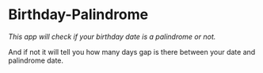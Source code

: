 # Birthday-Palindrome
*This app will check if your birthday date is  a palindrome or not.*

And if not it will tell you how many days gap is there between your date and palindrome date.
